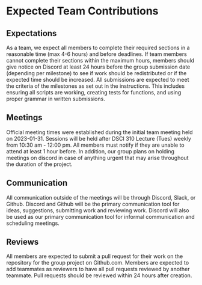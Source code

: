 # Expected Team Contributions

## Expectations
As a team, we expect all members to complete their required sections in a reasonable time (max 4-6 hours) and before deadlines. If team members cannot complete their sections within the maximum hours, members should give notice on Discord at least 24 hours before the group submission date (depending per milestone) to see if work should be redistributed or if the expected time should be increased.
All submissions are expected to meet the criteria of the milestones as set out in the instructions. This includes ensuring all scripts are working, creating tests for functions, and using proper grammar in written submissions.

## Meetings
Official meeting times were established during the initial team meeting held on 2023-01-31. Sessions will be held after DSCI 310 Lecture (Tues) weekly from 10:30 am - 12:00 pm. All members must notify if they are unable to attend at least 1 hour before. In addition, our group plans on holding meetings on discord in case of anything urgent that may arise throughout the duration of the project.

## Communication
All communication outside of the meetings will be through Discord, Slack, or Github. Discord and Github will be the primary communication tool for ideas, suggestions, submitting work and reviewing work. Discord will also be used as our primary communication tool for informal communication and scheduling meetings.

## Reviews
All members are expected to submit a pull request for their work on the repository for the group project on Github.com. Members are expected to add teammates as reviewers to have all pull requests reviewed by another teammate. Pull requests should be reviewed within 24 hours after creation.
